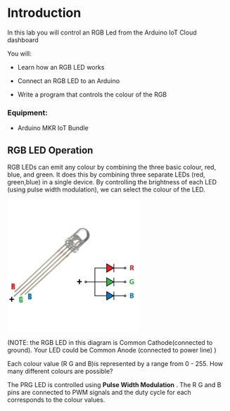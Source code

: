 # Introduction 

In this lab you will control an RGB Led from the Arduino IoT Cloud dashboard



You will:

+ Learn how an RGB LED works

+ Connect an RGB LED to an Arduino

+ Write a program that controls the colour of the RGB

  



### Equipment:

+ Arduino MKR IoT Bundle

## RGB LED Operation

RGB LEDs can emit any colour by combining the three basic colour, red, blue, and green. It does this by combining three separate LEDs (red, green,blue) in a single device. By controlling the brightness of each LED (using pulse width modulation), we can select the colour of the LED.



<img src="./img/led" alt="Led RGB 5mm" style="zoom:50%;" />

(NOTE: the RGB LED in this diagram is Common Cathode(connected to ground). Your LED could be Common Anode (connected to power line) )



Each colour value (R G and B)is represented by a range from 0 - 255. How many different colours are possible? 

The PRG LED is controlled using **Pulse Width Modulation**  . The R G and B pins are connected to PWM signals and the duty cycle for each corresponds to  the colour values. 

